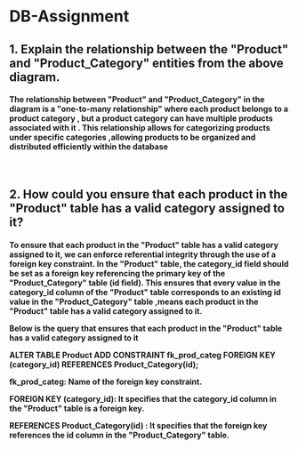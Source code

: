 
# DB-Assignment

<h2>1. Explain the relationship between the "Product" and "Product_Category" entities from the above diagram.</h2>
<h4>The relationship between "Product" and "Product_Category" in the diagram is a "one-to-many relationship" where each product belongs to a product category , but a product category can have multiple products associated with it . This relationship allows for categorizing products  under specific categories ,allowing products to be organized and distributed efficiently within the database  </h4></br>



<h2>2. How could you ensure that each product in the "Product" table has a valid category assigned to it?</h2>
<h4>To ensure that each product in the "Product" table has a valid category assigned to it, we can enforce referential integrity through the use of a foreign key constraint. In the "Product" table, the category_id field should be set as a foreign key referencing the primary key of the "Product_Category" table (id field). This ensures that every value in the category_id column of the "Product" table corresponds to an existing id value in the "Product_Category" table ,means each product in the "Product" table has a valid category assigned to it.

Below is the query that ensures that each product in the "Product" table has a valid category assigned to it

ALTER TABLE Product
ADD CONSTRAINT fk_prod_categ
FOREIGN KEY (category_id)
REFERENCES Product_Category(id);

fk_prod_categ: Name of the foreign key constraint. 

FOREIGN KEY (category_id): It specifies that the category_id column in the "Product" table is a foreign key.

REFERENCES Product_Category(id) : It specifies that the foreign key references the id column in the "Product_Category" table.
</h4></br>



